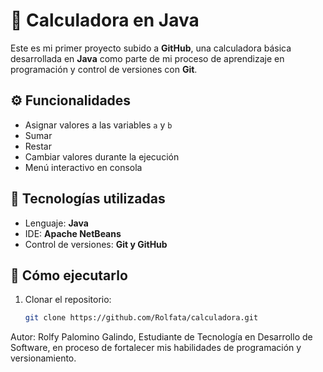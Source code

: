 # 🧮 Calculadora en Java

Este es mi primer proyecto subido a **GitHub**, una calculadora básica desarrollada en **Java** como parte de mi proceso de aprendizaje en programación y control de versiones con **Git**.

## ⚙️ Funcionalidades
- Asignar valores a las variables `a` y `b`
- Sumar
- Restar
- Cambiar valores durante la ejecución
- Menú interactivo en consola

## 🧠 Tecnologías utilizadas
- Lenguaje: **Java**
- IDE: **Apache NetBeans**
- Control de versiones: **Git y GitHub**

## 🚀 Cómo ejecutarlo
1. Clonar el repositorio:
   ```bash
   git clone https://github.com/Rolfata/calculadora.git


Autor: Rolfy Palomino Galindo, Estudiante de Tecnología en Desarrollo de Software, en proceso de fortalecer mis habilidades de programación y versionamiento.
